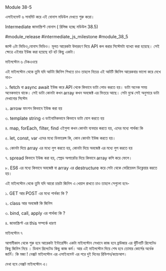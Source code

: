 Module 38-5



এসাইনমেন্ট ৬ সাবমিট করে এই বোনাস মডিউল দেখতে শুরু করো। 



Intermediate জাভাস্ক্রিপ্ট বোনাস ( রিলিজ হচ্ছে মডিউল 38.5)



#module_release #intermediate_js_milestone #module_38_5



জাস্ট ৩টা ভিডিও,বোনাস ভিডিও। মূলত আরেকটা উদারহণ দিয়ে API কল করার সিস্টেমটা ব্যাখ্যা করা হয়েছে। সেই ক্ষেত্রে এইবার ইউজ করা হয়েছে হট হট কিছু একটা। 



মাইলস্টোন ৬ টেকএওয়ে  



এই মাইলস্টোন থেকে তুমি যদি আটটা জিনিস শিখতে চাও তাহলে নিচের এই আটটি জিনিস আরেকবার ভালো করে দেখে নাও- 



১. fetch বা async await ইউজ করে API থেকে কিভাবে ডাটা লোড করতে হয়। ডাটা অনেক সময় অনেকভাবে থাকে। সেই ডাটা কোনটা কখন array কখন অবজেক্ট এর ভিতরে আছে। সেটা বুঝে সেই অনুসারে ডাটা দেখানোর সিস্টেম 

২. arrow ফাংশন কিভাবে ইউজ করা হয়

৩. template string এ ডাইনামিকভাবে কিভাবে ডাটা যোগ করতে হয় 

৪. map, forEach, filter, find এইগুলা কখন কোনটা ব্যবহার করতে হয়, এদের মধ্যে পার্থক্য কি 

৫. let, const, var এদের মধ্যে ডিফারেন্স কি, কোন কোনটা ইউজ করতে হয়। 

৬. কোনটা দিয়ে array এর মধ্যে লুপ করতে হয়, কোনটা দিয়ে অবজেক্ট এর মধ্যে লুপ করতে হয়  

৭. spread কিভাবে ইউজ করা হয়, স্প্রেড অপারেটর দিয়ে কিভাবে array কপি করে ফেলে।  

৮. ES6 এর মধ্যে কিভাবে অবজেক্ট বা array এর destructure করে সেটা থেকে ভেরিয়েবল ডিক্লেয়ার করতে হয়। 





এই মাইলস্টোন থেকে তুমি যদি আরো চারটা জিনিস এ খেয়াল রাখতে চাও তাহলে সেগুলো হবে- 



১. GET আর POST এর মধ্যে পার্থক্য কি ?

২. class আর অবজেক্ট কি জিনিস  

৩. bind, call, apply এর পার্থক্য কি ?

৪. জাভাস্ক্রিপ্ট এর this সম্পর্কে ধারণা



মাইলস্টোন ৭



আগামীকাল থেকে শুরু হবে আরেকটা ইন্টারেস্টিং একটা মাইলস্টোন সেখানে কাজ হবে ব্রাউজার এর খুঁটিনাটি রিলেটেড কিছু জিনিস নিয়ে । ডিবাগ রিলেটেড কিছু কাজ কর্ম। আর এই মাইলস্টোন দিয়ে শেষ হবে তোমার কোর্সের অর্ধেক জার্নি। কি মজা ! নেক্সট মাইলস্টোন এর এসাইনমেন্ট এর পরে দুই দিনের রিভিশন/ক্যাচআপ।



দেখা হবে নেক্সট মাইলস্টোন এ। 
